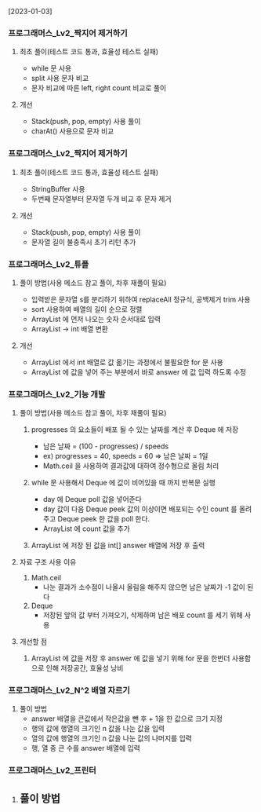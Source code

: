 [2023-01-03]  
### 프로그래머스_Lv2_짝지어 제거하기
1. 최초 풀이(테스트 코드 통과, 효율성 테스트 실패)
   - while 문 사용
   - split 사용 문자 비교
   - 문자 비교에 따른 left, right count 비교로 풀이 

2. 개선
   - Stack(push, pop, empty) 사용 풀이
   - charAt() 사용으로 문자 비교


### 프로그래머스_Lv2_짝지어 제거하기
1. 최초 풀이(테스트 코드 통과, 효율성 테스트 실패)
   - StringBuffer 사용
   - 두번째 문자열부터 문자열 두개 비교 후 문자 제거

2. 개선
   - Stack(push, pop, empty) 사용 풀이
   - 문자열 길이 불충족시 초기 리턴 추가


### 프로그래머스_Lv2_튜플
1. 풀이 방법(사용 메소드 참고 풀이, 차후 재풀이 필요)
   - 입력받은 문자열 s를 분리하기 위하여 replaceAll 정규식, 공백제거 trim 사용
   - sort 사용하여 배열의 길이 순으로 정렬
   - ArrayList 에 먼저 나오는 숫자 순서대로 입력
   - ArrayList -> int 배열 변환

2. 개선
   - ArrayList 에서 int 배열로 값 옮기는 과정에서 불필요한 for 문 사용
   - ArrayList 에 값을 넣어 주는 부분에서 바로 answer 에 값 입력 하도록 수정


### 프로그래머스_Lv2_기능 개발
1. 풀이 방법(사용 메소드 참고 풀이, 차후 재풀이 필요)
   1. progresses 의 요소들이 배포 될 수 있는 날짜를 계산 후 Deque 에 저장
      - 남은 날짜 = (100 - progresses) / speeds
      - ex) progresses = 40, speeds = 60 => 남은 날짜 = 1일
      - Math.ceil 을 사용하여 결과값에 대하여 정수형으로 올림 처리
   
   2. while 문 사용해서 Deque 에 값이 비어있을 때 까지 반복문 실행
      - day 에 Deque poll 값을 넣어준다
      - day 값이 다음 Deque peek 값의 이상이면 배포되는 수인 count 를 올려주고 Deque peek 한 값을 poll 한다.
      - ArrayList 에 count 값을 추가

   3. ArrayList 에 저장 된 값을 int[] answer 배열에 저장 후 출력
     
2. 자료 구조 사용 이유
   1. Math.ceil
      - 나눈 결과가 소수점이 나올시 올림을 해주지 않으면 남은 날짜가 -1 값이 된다
   2. Deque
      - 저장된 앞의 값 부터 가져오기, 삭제하며 남은 배포 count 를 세기 위해 사용

3. 개선할 점
   1. ArrayList 에 값을 저장 후 answer 에 값을 넣기 위해 for 문을 한번더 사용함으로 인해 저장공간, 효율성 낭비



### 프로그래머스_Lv2_N^2 배열 자르기
1. 풀이 방법
   - answer 배열을 큰값에서 작은값을 뺀 후 + 1을 한 값으로 크기 지정
   - 행의 값에 행열의 크기인 n 값을 나눈 값을 입력
   - 열의 값에 행열의 크기인 n 값을 나눈 값의 나머지를 입력
   - 행, 열 중 큰 수를 answer 배열에 입력


### 프로그래머스_Lv2_프린터
1. 풀이 방법
   - 